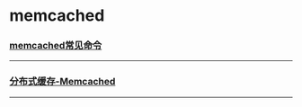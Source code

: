 memcached
=========

### [memcached常见命令](common-commands)

---

### [分布式缓存-Memcached](memcached)

---
